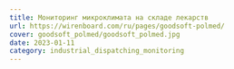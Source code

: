 ```yaml
---
title: Мониторинг микроклимата на складе лекарств
url: https://wirenboard.com/ru/pages/goodsoft-polmed/
cover: goodsoft_polmed/goodsoft_polmed.jpg
date: 2023-01-11
category: industrial_dispatching_monitoring
---
```

